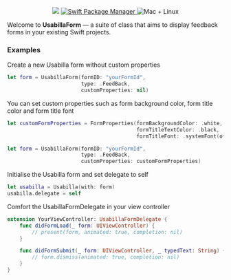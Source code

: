 <p align="center">
    <img src="https://img.shields.io/badge/Swift-5.0-orange.svg" />
    <a href="https://swift.org/package-manager">
        <img src="https://img.shields.io/cocoapods/v/UsabillaForm.svg" alt="Swift Package Manager" />
    </a>
    <img src="https://img.shields.io/badge/platforms-ios-brightgreen.svg?style=flat" alt="Mac + Linux" />
</p>

Welcome to **UsabillaForm** — a suite of class that aims to display feedback forms in your existing Swift projects. 

### Examples 

Create a new Usabilla form without custom properties
```swift
let form = UsabillaForm(formID: "yourFormId", 
						type: .FeedBack, 
						customProperties: nil)
```

You can set custom properties such as form background color, form title color and form title font
```swift
let customFormProperties = FormProperties(formBackgroundColor: .white,
										  formTitleTextColor: .black,
										  formTitleFont: .systemFont(ofSize: 14, weight: .light))

let form = UsabillaForm(formID: "yourFormId", 
						type: .FeedBack, 
						customProperties: customFormProperties)
```

Initialise the Usabilla form and set delegate to self
```swift
let usabilla = Usabilla(with: form)
usabilla.delegate = self
```

Comfort the UsabillaFormDelegate in your view controller
```swift
extension YourViewController: UsabillaFormDelegate {
	func didFormLoad(_ form: UIViewController) {
		// present(form, animated: true, completion: nil)
	}

	func didFormSubmit(_ form: UIViewController, _ typedText: String) {
		// form.dismiss(animated: true, completion: nil)
	}	
}
```